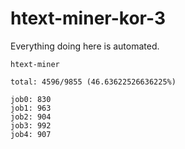 # htext-miner-kor-3

Everything doing here is automated.

```
htext-miner

total: 4596/9855 (46.63622526636225%)

job0: 830
job1: 963
job2: 904
job3: 992
job4: 907
```